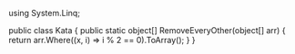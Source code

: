 using System.Linq;

public class Kata
{
    public static object[] RemoveEveryOther(object[] arr)
    {
        return arr.Where((x, i) => i % 2 == 0).ToArray();
    }
}

